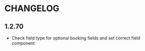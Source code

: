 # CHANGELOG

## 1.2.70

- Check field type for optional booking fields and set correct field component